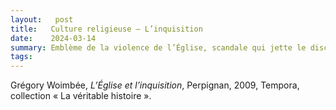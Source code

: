 ```yaml
---
layout:   post
title:   Culture religieuse — L’inquisition
date:    2024-03-14
summary: Emblème de la violence de l’Église, scandale qui jette le discrédit sur l’Église… mais revenons à son histoire avec Grégory Woimbée.
tags: 
---
```



Grégory Woimbée, *L’Église et l’inquisition*, Perpignan, 2009, Tempora, collection « La véritable histoire ».
